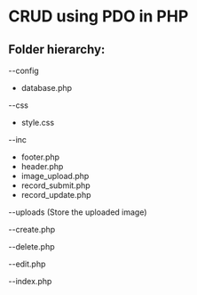 ﻿# CRUD using PDO in PHP
 
<h2>Folder hierarchy:</h2>

--config
- database.php

--css
- style.css

--inc
- footer.php
- header.php
- image_upload.php
- record_submit.php 
- record_update.php

--uploads (Store the uploaded image)

--create.php

--delete.php

--edit.php

--index.php
